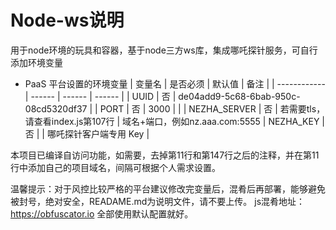 # Node-ws说明
用于node环境的玩具和容器，基于node三方ws库，集成哪吒探针服务，可自行添加环境变量
* PaaS 平台设置的环境变量
  | 变量名        | 是否必须 | 默认值 | 备注 |
  | ------------ | ------ | ------ | ------ |
  | UUID         | 否 | de04add9-5c68-6bab-950c-08cd5320df37 |
  | PORT         | 否 |  3000  |  |
  | NEZHA_SERVER | 否 | 若需要tls，请查看index.js第107行       | 域名+端口，例如nz.aaa.com:5555
  | NEZHA_KEY    | 否 |        | 哪吒探针客户端专用 Key |

本项目已编译自访问功能，如需要，去掉第11行和第147行之后的注释，并在第11行中添加自己的项目域名，间隔可根据个人需求设置。
    
温馨提示：对于风控比较严格的平台建议修改完变量后，混肴后再部署，能够避免被封号，绝对安全，READAME.md为说明文件，请不要上传。
js混肴地址：https://obfuscator.io 全部使用默认配置就好。
